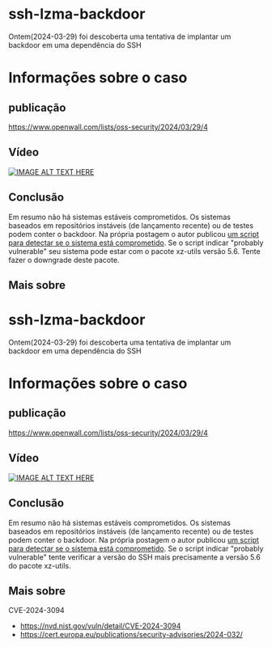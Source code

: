 
# ssh-lzma-backdoor

  

Ontem(2024-03-29) foi descoberta uma tentativa de implantar um backdoor em uma dependência do SSH

  

# Informações sobre o caso

  

## publicação

https://www.openwall.com/lists/oss-security/2024/03/29/4

  

## Vídeo

[![IMAGE ALT TEXT HERE](https://img.youtube.com/vi/jqjtNDtbDNI/0.jpg)](https://www.youtube.com/watch?v=jqjtNDtbDNI)

  

## Conclusão

  

Em resumo não há sistemas estáveis comprometidos. Os sistemas baseados em repositórios instáveis (de lançamento recente) ou de testes podem conter o backdoor. Na própria postagem o autor publicou [um script para detectar se o sistema está comprometido](detect.sh). Se o script indicar "probably vulnerable" seu sistema pode estar com o pacote xz-utils versão 5.6. Tente fazer o downgrade deste pacote.


## Mais sobre

# ssh-lzma-backdoor

  

Ontem(2024-03-29) foi descoberta uma tentativa de implantar um backdoor em uma dependência do SSH

  

# Informações sobre o caso

  

## publicação

https://www.openwall.com/lists/oss-security/2024/03/29/4

  

## Vídeo

[![IMAGE ALT TEXT HERE](https://img.youtube.com/vi/jqjtNDtbDNI/0.jpg)](https://www.youtube.com/watch?v=jqjtNDtbDNI)

  

## Conclusão

  

Em resumo não há sistemas estáveis comprometidos. Os sistemas baseados em repositórios instáveis (de lançamento recente) ou de testes podem conter o backdoor. Na própria postagem o autor publicou [um script para detectar se o sistema está comprometido](detect.sh). Se o script indicar "probably vulnerable" tente verificar a versão do SSH mais precisamente a versão 5.6 do pacote xz-utils.


## Mais sobre

CVE-2024-3094

* https://nvd.nist.gov/vuln/detail/CVE-2024-3094
* https://cert.europa.eu/publications/security-advisories/2024-032/



